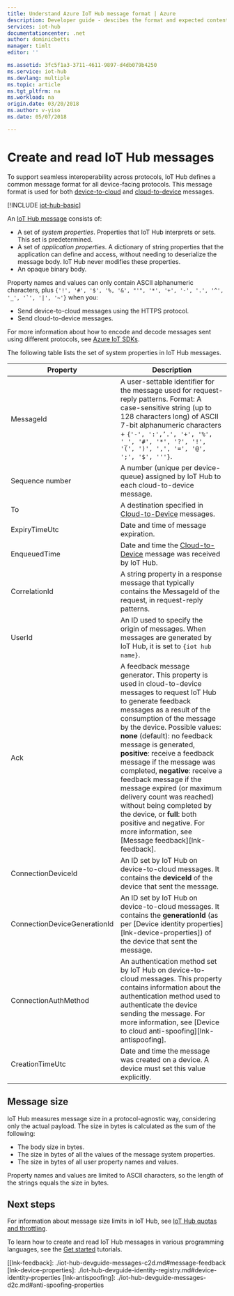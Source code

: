 ```yaml
---
title: Understand Azure IoT Hub message format | Azure
description: Developer guide - descibes the format and expected content of IoT Hub messages.
services: iot-hub
documentationcenter: .net
author: dominicbetts
manager: timlt
editor: ''

ms.assetid: 3fc5f1a3-3711-4611-9897-d4db079b4250
ms.service: iot-hub
ms.devlang: multiple
ms.topic: article
ms.tgt_pltfrm: na
ms.workload: na
origin.date: 03/20/2018
ms.author: v-yiso
ms.date: 05/07/2018

---
```

# Create and read IoT Hub messages

To support seamless interoperability across protocols, IoT Hub defines a common message format for all device-facing protocols. This message format is used for both [device-to-cloud][lnk-d2c] and [cloud-to-device][lnk-c2d] messages. 

[!INCLUDE [iot-hub-basic](../../includes/iot-hub-basic-partial.md)]

An [IoT Hub message][lnk-messaging] consists of:

* A set of *system properties*. Properties that IoT Hub interprets or sets. This set is predetermined.
* A set of *application properties*. A dictionary of string properties that the application can define and access, without needing to deserialize the message body. IoT Hub never modifies these properties.
* An opaque binary body.

Property names and values can only contain ASCII alphanumeric characters, plus ```{'!', '#', '$', '%, '&', "'", '*', '+', '-', '.', '^', '_', '`', '|', '~'}``` when you:  

* Send device-to-cloud messages using the HTTPS protocol.
* Send cloud-to-device messages.

For more information about how to encode and decode messages sent using different protocols, see [Azure IoT SDKs][lnk-sdks].

The following table lists the set of system properties in IoT Hub messages.

| Property | Description |
| --- | --- |
| MessageId |A user-settable identifier for the message used for request-reply patterns. Format: A case-sensitive string (up to 128 characters long) of ASCII 7-bit alphanumeric characters + `{'-', ':',’.', '+', '%', '_', '#', '*', '?', '!', '(', ')', ',', '=', '@', ';', '$', '''}`. |
| Sequence number |A number (unique per device-queue) assigned by IoT Hub to each cloud-to-device message. |
| To |A destination specified in [Cloud-to-Device][lnk-c2d] messages. |
| ExpiryTimeUtc |Date and time of message expiration. |
| EnqueuedTime |Date and time the [Cloud-to-Device][lnk-c2d] message was received by IoT Hub. |
| CorrelationId |A string property in a response message that typically contains the MessageId of the request, in request-reply patterns. |
| UserId |An ID used to specify the origin of messages. When messages are generated by IoT Hub, it is set to `{iot hub name}`. |
| Ack |A feedback message generator. This property is used in cloud-to-device messages to request IoT Hub to generate feedback messages as a result of the consumption of the message by the device. Possible values: **none** (default): no feedback message is generated, **positive**: receive a feedback message if the message was completed, **negative**: receive a feedback message if the message expired (or maximum delivery count was reached) without being completed by the device, or **full**: both positive and negative. For more information, see [Message feedback][lnk-feedback]. |
| ConnectionDeviceId |An ID set by IoT Hub on device-to-cloud messages. It contains the **deviceId** of the device that sent the message. |
| ConnectionDeviceGenerationId |An ID set by IoT Hub on device-to-cloud messages. It contains the **generationId** (as per [Device identity properties][lnk-device-properties]) of the device that sent the message. |
| ConnectionAuthMethod |An authentication method set by IoT Hub on device-to-cloud messages. This property contains information about the authentication method used to authenticate the device sending the message. For more information, see [Device to cloud anti-spoofing][lnk-antispoofing]. |
| CreationTimeUtc | Date and time the message was created on a device. A device must set this value explicitly. |

## Message size

IoT Hub measures message size in a protocol-agnostic way, considering only the actual payload. The size in bytes is calculated as the sum of the following:

* The body size in bytes.
* The size in bytes of all the values of the message system properties.
* The size in bytes of all user property names and values.

Property names and values are limited to ASCII characters, so the length of the strings equals the size in bytes.

## Next steps

For information about message size limits in IoT Hub, see [IoT Hub quotas and throttling][lnk-quotas].

To learn how to create and read IoT Hub messages in various programming languages, see the [Get started][lnk-get-started] tutorials.

[lnk-messaging]: ./iot-hub-devguide-messaging.md
[lnk-quotas]: ./iot-hub-devguide-quotas-throttling.md
[lnk-get-started]: ./iot-hub-get-started.md
[lnk-sdks]: ./iot-hub-devguide-sdks.md
[lnk-c2d]: ./iot-hub-devguide-messages-c2d.md
[lnk-d2c]: ./iot-hub-devguide-messages-d2c.md
[[lnk-feedback]: ./iot-hub-devguide-messages-c2d.md#message-feedback
[lnk-device-properties]: ./iot-hub-devguide-identity-registry.md#device-identity-properties
[lnk-antispoofing]: ./iot-hub-devguide-messages-d2c.md#anti-spoofing-properties